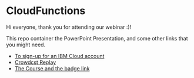 # CloudFunctions

Hi everyone, thank you for attending our webinar :)!

This repo container the PowerPoint Presentation, and some other links that you might need.

- [To sign-up for an IBM Cloud account](https://ibm.biz/BdqtEB)
- [Crowdcst Replay](https://www.crowdcast.io/e/create-a-microservice)
- [The Course and the badge link](https://developer.ibm.com/digitalnation/arabia/course/innovator-create-a-microservice-using-ibm-cloud-functions/03.01?lang=en&course-lang=en)




